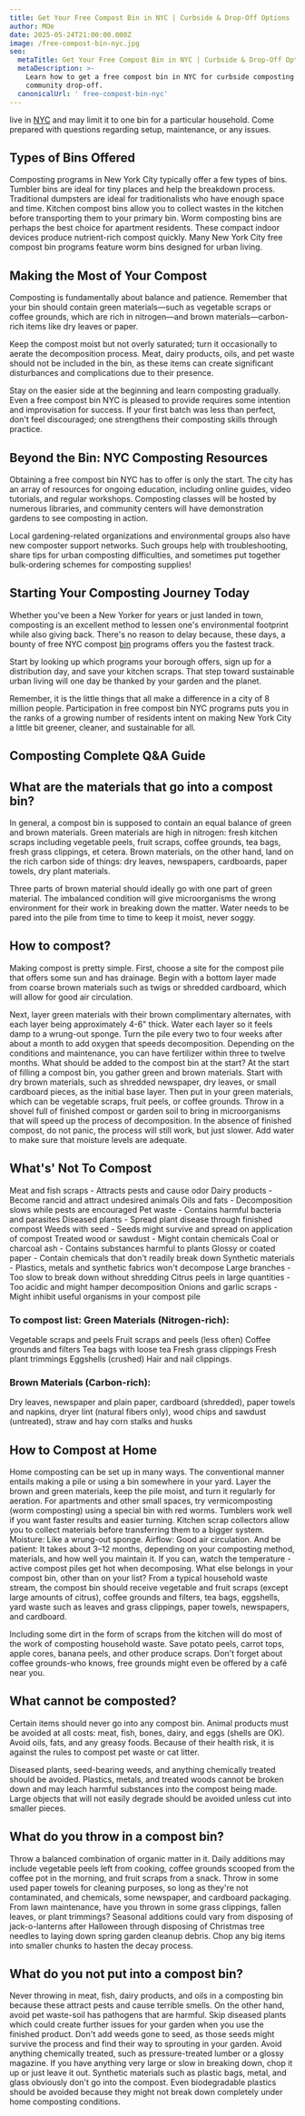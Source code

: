 ```yaml
---
title: Get Your Free Compost Bin in NYC | Curbside & Drop-Off Options
author: MOe
date: 2025-05-24T21:00:00.000Z
image: /free-compost-bin-nyc.jpg
seo:
  metaTitle: Get Your Free Compost Bin in NYC | Curbside & Drop-Off Options
  metaDescription: >-
    Learn how to get a free compost bin in NYC for curbside composting or
    community drop-off.
  canonicalUrl: ' free-compost-bin-nyc'
---
```


live in [NYC](https://lobinstores.com/blog/bin-stores-in-new-york) and may limit it to one bin for a particular household. Come prepared with questions regarding setup, maintenance, or any issues.

## Types of Bins Offered

Composting programs in New York City typically offer a few types of bins. Tumbler bins are ideal for tiny places and help the breakdown process. Traditional dumpsters are ideal for traditionalists who have enough space and time. Kitchen compost bins allow you to collect wastes in the kitchen before transporting them to your primary bin. Worm composting bins are perhaps the best choice for apartment residents. These compact indoor devices produce nutrient-rich compost quickly. Many New York City free compost bin programs feature worm bins designed for urban living.

## Making the Most of Your Compost

Composting is fundamentally about balance and patience. Remember that your bin should contain green materials—such as vegetable scraps or coffee grounds, which are rich in nitrogen—and brown materials—carbon-rich items like dry leaves or paper.

Keep the compost moist but not overly saturated; turn it occasionally to aerate the decomposition process. Meat, dairy products, oils, and pet waste should not be included in the bin, as these items can create significant disturbances and complications due to their presence.

Stay on the easier side at the beginning and learn composting gradually. Even a free compost bin NYC is pleased to provide requires some intention and improvisation for success. If your first batch was less than perfect, don't feel discouraged; one strengthens their composting skills through practice.

## Beyond the Bin: NYC Composting Resources

Obtaining a free compost bin NYC has to offer is only the start. The city has an array of resources for ongoing education, including online guides, video tutorials, and regular workshops. Composting classes will be hosted by numerous libraries, and community centers will have demonstration gardens to see composting in action.

Local gardening-related organizations and environmental groups also have new composter support networks. Such groups help with troubleshooting, share tips for urban composting difficulties, and sometimes put together bulk-ordering schemes for composting supplies!

## Starting Your Composting Journey Today

Whether you've been a New Yorker for years or just landed in town, composting is an excellent method to lessen one's environmental footprint while also giving back. There's no reason to delay because, these days, a bounty of free NYC compost [bin](https://lobinstores.com/blog/bin-store-near-me) programs offers you the fastest track.

Start by looking up which programs your borough offers, sign up for a distribution day, and save your kitchen scraps. That step toward sustainable urban living will one day be thanked by your garden and the planet.

Remember, it is the little things that all make a difference in a city of 8 million people. Participation in free compost bin NYC programs puts you in the ranks of a growing number of residents intent on making New York City a little bit greener, cleaner, and sustainable for all.

## Composting Complete Q\&A Guide

## What are the materials that go into a compost bin?

In general, a compost bin is supposed to contain an equal balance of green and brown materials. Green materials are high in nitrogen: fresh kitchen scraps including vegetable peels, fruit scraps, coffee grounds, tea bags, fresh grass clippings, et cetera. Brown materials, on the other hand, land on the rich carbon side of things: dry leaves, newspapers, cardboards, paper towels, dry plant materials.

Three parts of brown material should ideally go with one part of green material. The imbalanced condition will give microorganisms the wrong environment for their work in breaking down the matter. Water needs to be pared into the pile from time to time to keep it moist, never soggy.

## How to compost?

Making compost is pretty simple. First, choose a site for the compost pile that offers some sun and has drainage. Begin with a bottom layer made from coarse brown materials such as twigs or shredded cardboard, which will allow for good air circulation.

Next, layer green materials with their brown complimentary alternates, with each layer being approximately 4-6" thick. Water each layer so it feels damp to a wrung-out sponge. Turn the pile every two to four weeks after about a month to add oxygen that speeds decomposition. Depending on the conditions and maintenance, you can have fertilizer within three to twelve months. What should be added to the compost bin at the start? At the start of filling a compost bin, you gather green and brown materials. Start with dry brown materials, such as shredded newspaper, dry leaves, or small cardboard pieces, as the initial base layer. Then put in your green materials, which can be vegetable scraps, fruit peels, or coffee grounds. Throw in a shovel full of finished compost or garden soil to bring in microorganisms that will speed up the process of decomposition. In the absence of finished compost, do not panic, the process will still work, but just slower. Add water to make sure that moisture levels are adequate.

## What's' Not To Compost

Meat and fish scraps - Attracts pests and cause odor Dairy products - Become rancid and attract undesired animals Oils and fats - Decomposition slows while pests are encouraged Pet waste - Contains harmful bacteria and parasites Diseased plants - Spread plant disease through finished compost Weeds with seed - Seeds might survive and spread on application of compost Treated wood or sawdust - Might contain chemicals Coal or charcoal ash - Contains substances harmful to plants Glossy or coated paper - Contain chemicals that don't readily break down Synthetic materials - Plastics, metals and synthetic fabrics won't decompose Large branches - Too slow to break down without shredding Citrus peels in large quantities - Too acidic and might hamper decomposition Onions and garlic scraps - Might inhibit useful organisms in your compost pile

### To compost list: Green Materials (Nitrogen-rich):

Vegetable scraps and peels Fruit scraps and peels (less often) Coffee grounds and filters Tea bags with loose tea Fresh grass clippings Fresh plant trimmings Eggshells (crushed) Hair and nail clippings.

### Brown Materials (Carbon-rich):

Dry leaves, newspaper and plain paper, cardboard (shredded), paper towels and napkins, dryer lint (natural fibers only), wood chips and sawdust (untreated), straw and hay corn stalks and husks

## How to Compost at Home

Home composting can be set up in many ways. The conventional manner entails making a pile or using a bin somewhere in your yard. Layer the brown and green materials, keep the pile moist, and turn it regularly for aeration. For apartments and other small spaces, try vermicomposting (worm composting) using a special bin with red worms. Tumblers work well if you want faster results and easier turning. Kitchen scrap collectors allow you to collect materials before transferring them to a bigger system. Moisture: Like a wrung-out sponge. Airflow: Good air circulation. And be patient: It takes about 3–12 months, depending on your composting method, materials, and how well you maintain it. If you can, watch the temperature - active compost piles get hot when decomposing. What else belongs in your compost bin, other than on your list? From a typical household waste stream, the compost bin should receive vegetable and fruit scraps (except large amounts of citrus), coffee grounds and filters, tea bags, eggshells, yard waste such as leaves and grass clippings, paper towels, newspapers, and cardboard.

Including some dirt in the form of scraps from the kitchen will do most of the work of composting household waste. Save potato peels, carrot tops, apple cores, banana peels, and other produce scraps. Don't forget about coffee grounds-who knows, free grounds might even be offered by a café near you.

## What cannot be composted?

Certain items should never go into any compost bin. Animal products must be avoided at all costs: meat, fish, bones, dairy, and eggs (shells are OK). Avoid oils, fats, and any greasy foods. Because of their health risk, it is against the rules to compost pet waste or cat litter.

Diseased plants, seed-bearing weeds, and anything chemically treated should be avoided. Plastics, metals, and treated woods cannot be broken down and may leach harmful substances into the compost being made. Large objects that will not easily degrade should be avoided unless cut into smaller pieces.

## What do you throw in a compost bin?

Throw a balanced combination of organic matter in it. Daily additions may include vegetable peels left from cooking, coffee grounds scooped from the coffee pot in the morning, and fruit scraps from a snack. Throw in some used paper towels for cleaning purposes, so long as they're not contaminated, and chemicals, some newspaper, and cardboard packaging. From lawn maintenance, have you thrown in some grass clippings, fallen leaves, or plant trimmings? Seasonal additions could vary from disposing of jack-o-lanterns after Halloween through disposing of Christmas tree needles to laying down spring garden cleanup debris. Chop any big items into smaller chunks to hasten the decay process.

## What do you not put into a compost bin?

Never throwing in meat, fish, dairy products, and oils in a composting bin because these attract pests and cause terrible smells. On the other hand, avoid pet waste-soil has pathogens that are harmful. Skip diseased plants which could create further issues for your garden when you use the finished product. Don't add weeds gone to seed, as those seeds might survive the process and find their way to sprouting in your garden. Avoid anything chemically treated, such as pressure-treated lumber or a glossy magazine. If you have anything very large or slow in breaking down, chop it up or just leave it out. Synthetic materials such as plastic bags, metal, and glass obviously don't go into the compost. Even biodegradable plastics should be avoided because they might not break down completely under home composting conditions.
